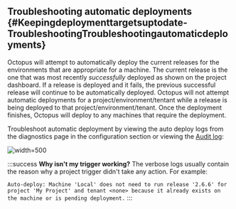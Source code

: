 ## Troubleshooting automatic deployments {#Keepingdeploymenttargetsuptodate-TroubleshootingTroubleshootingautomaticdeployments}

Octopus will attempt to automatically deploy the current releases for the environments that are appropriate for a machine. The current release is the one that was most recently *successfully* deployed as shown on the project dashboard. If a release is deployed and it fails, the previous successful release will continue to be automatically deployed. Octopus will not attempt automatic deployments for a project/environment/tentant while a release is being deployed to that project/environment/tenant. Once the deployment finishes, Octopus will deploy to any machines that require the deployment.

Troubleshoot automatic deployment by viewing the auto deploy logs from the diagnostics page in the configuration section or viewing the [Audit log](/docs/administration/auditing.md):

![](/docs/images/5669262/5865582.png "width=500")

:::success
**Why isn&#39;t my trigger working?**
The verbose logs usually contain the reason why a project trigger didn't take any action. For example:

`Auto-deploy: Machine 'Local' does not need to run release '2.6.6' for project 'My Project' and tenant <none> because it already exists on the machine or is pending deployment.`
:::